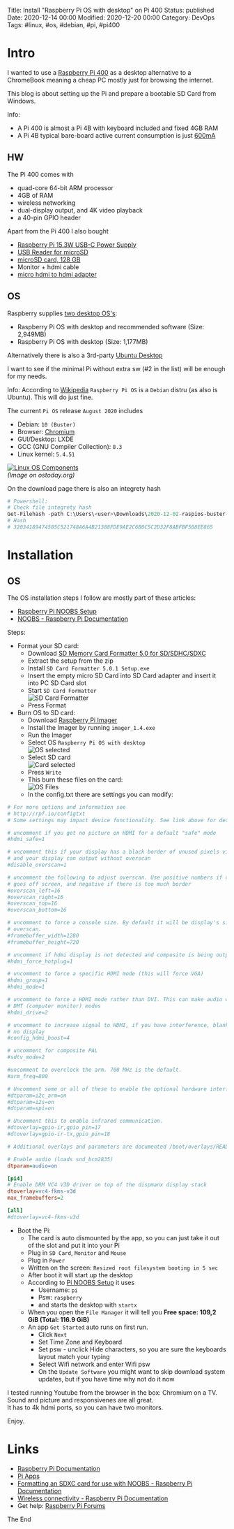 Title: Install "Raspberry Pi OS with desktop" on Pi 400
Status: published
Date: 2020-12-14 00:00
Modified: 2020-12-20 00:00
Category: DevOps
Tags: #linux, #os, #debian, #pi, #pi400

# Intro

I wanted to use a [Raspberry Pi 400](https://www.raspberrypi.org/products/raspberry-pi-400) as a desktop alternative to a ChromeBook meaning a cheap PC mostly just for browsing the internet.  

This blog is about setting up the Pi and prepare a bootable SD Card from Windows.  

Info: 

* A Pi 400 is almost a Pi 4B with keyboard included and fixed 4GB RAM
* A Pi 4B typical bare-board active current consumption is just [600mA](https://www.raspberrypi.org/documentation/hardware/raspberrypi/power/README.md)

## HW

The Pi 400 comes with

* quad-core 64-bit ARM processor
* 4GB of RAM
* wireless networking
* dual-display output, and 4K video playback
* a 40-pin GPIO header

Apart from the Pi 400 I also bought

* [Raspberry Pi 15.3W USB-C Power Supply](https://www.raspberrypi.org/products/type-c-power-supply)
* [USB Reader for microSD](https://www.amazon.de/-/en/gp/product/B07G5JV2B5/)
* [microSD card, 128 GB](https://www.amazon.de/-/en/gp/product/B07G3H5RBT)
* Monitor + hdmi cable
* [micro hdmi to hdmi adapter](https://www.deltaco.lt/lten/adapter-deltaco-hdmi-m-hdmi-f-micro-0-1m-hdmi-24b-k.html)

## OS

Raspberry supplies  [two desktop OS's](https://www.raspberrypi.org/software/operating-systems/#raspberry-pi-os-32-bit):

* Raspberry Pi OS with desktop and recommended software (Size: 2,949MB)
* Raspberry Pi OS with desktop (Size: 1,177MB)

Alternatively there is also a 3rd-party [Ubuntu Desktop](https://www.raspberrypi.org/software/operating-systems/#third-party-software)

I want to see if the minimal Pi without extra sw (#2 in the list) will be enough for my needs.  

Info: According to [Wikipedia](https://en.wikipedia.org/wiki/Raspberry_Pi_OS) `Raspberry Pi OS` is a `Debian` distru (as also is Ubuntu). This will do just fine.  

The current `Pi OS` release `August 2020` includes

* Debian: `10 (Buster)`
* Browser: [Chromium](https://www.chromium.org/)
* GUI/Desktop: LXDE
* GCC (GNU Compiler Collection): `8.3`
* Linux kernel: `5.4.51`

[![Linux OS Components](https://ostoday.org/wp-content/uploads/2019/06/what-is-gcc-in-linux-300x225.png)](https://ostoday.org/linux/what-is-gcc-in-linux.html)  
_(Image on ostoday.org)_

On the download page there is also an integrety hash

```powershell
# Powershell:
# Check file integrety hash
Get-Filehash -path C:\Users\<user>\Downloads\2020-12-02-raspios-buster-armhf.zip -algorithm SHA256
# Hash
# 32034189474585C521748A6A4B21388FDE9AE2C6B0C5C2D32F8ABFBF508EE865
```

# Installation


## OS

The OS installation steps I follow are mostly part of these articles: 
* [Raspberry Pi NOOBS Setup](https://www.raspberrypi.org/help/noobs-setup./)
* [NOOBS - Raspberry Pi Documentation](https://www.raspberrypi.org/documentation/installation/noobs.md)

Steps:

* Format your SD card:
    * Download [SD Memory Card Formatter 5.0 for SD/SDHC/SDXC](https://www.sdcard.org/downloads/formatter/index.html)
    * Extract the setup from the zip
    * Install `SD Card Formatter 5.0.1 Setup.exe`
    * Insert the empty micro SD Card into SD Card adapter and insert it into PC SD Card slot
    * Start `SD Card Formatter`  
    ![SD Card Formatter](img/2020/2020-12-13-Pi01.PNG)  
    * Press Format
* Burn OS to SD card:
    * Download [Raspberry Pi Imager](https://www.raspberrypi.org/software/)
    * Install the Imager by running `imager_1.4.exe`
    * Run the Imager
    * Select OS `Raspberry Pi OS with desktop`  
    ![OS selected](img/2020/2020-12-13-Pi02.PNG)  
    * Select SD card  
    ![Card selected](img/2020/2020-12-13-Pi03.PNG)  
    * Press `Write`
    * This burn these files on the card:  
    ![OS Files](img/2020/2020-12-13-Pi04.PNG)  
    * In the config.txt there are settings you can modify:  
```ini
# For more options and information see
# http://rpf.io/configtxt
# Some settings may impact device functionality. See link above for details

# uncomment if you get no picture on HDMI for a default "safe" mode
#hdmi_safe=1

# uncomment this if your display has a black border of unused pixels visible
# and your display can output without overscan
#disable_overscan=1

# uncomment the following to adjust overscan. Use positive numbers if console
# goes off screen, and negative if there is too much border
#overscan_left=16
#overscan_right=16
#overscan_top=16
#overscan_bottom=16

# uncomment to force a console size. By default it will be display's size minus
# overscan.
#framebuffer_width=1280
#framebuffer_height=720

# uncomment if hdmi display is not detected and composite is being output
#hdmi_force_hotplug=1

# uncomment to force a specific HDMI mode (this will force VGA)
#hdmi_group=1
#hdmi_mode=1

# uncomment to force a HDMI mode rather than DVI. This can make audio work in
# DMT (computer monitor) modes
#hdmi_drive=2

# uncomment to increase signal to HDMI, if you have interference, blanking, or
# no display
#config_hdmi_boost=4

# uncomment for composite PAL
#sdtv_mode=2

#uncomment to overclock the arm. 700 MHz is the default.
#arm_freq=800

# Uncomment some or all of these to enable the optional hardware interfaces
#dtparam=i2c_arm=on
#dtparam=i2s=on
#dtparam=spi=on

# Uncomment this to enable infrared communication.
#dtoverlay=gpio-ir,gpio_pin=17
#dtoverlay=gpio-ir-tx,gpio_pin=18

# Additional overlays and parameters are documented /boot/overlays/README

# Enable audio (loads snd_bcm2835)
dtparam=audio=on

[pi4]
# Enable DRM VC4 V3D driver on top of the dispmanx display stack
dtoverlay=vc4-fkms-v3d
max_framebuffers=2

[all]
#dtoverlay=vc4-fkms-v3d
```
* Boot the Pi:
    * The card is auto dismounted by the app, so you can just take it out of the slot and put it into your Pi
    * Plug in `SD Card`, `Monitor` and `Mouse`
    * Plug in `Power`
    * Written on the screen: `Resized root filesystem booting in 5 sec`
    * After boot it will start up the desktop
    * According to [Pi NOOBS Setup](https://www.raspberrypi.org/help/noobs-setup./) it uses
        * Username: `pi`
        * Psw: `raspberry`
        * and starts the desktop with `startx`
    * When you open the `File Manager` it will tell you **Free space: 109,2 GiB (Total: 116.9 GiB)**
    * An app `Get Started` auto runs on first run.
        * Click `Next`
        * Set Time Zone and Keyboard
        * Set psw - unclick Hide characters, so you are sure the keyboards layout match your typing
        * Select Wifi network and enter Wifi psw
        * On the `Update Software` you might want to skip download system updates, but  if you have time why not do it now

I tested running Youtube from the browser in the box: Chromium on a TV.  
Sound and picture and responsivenes are all great.  
It has to 4k hdmi ports, so you can have two monitors.

Enjoy.  
# Links

* [Raspberry Pi Documentation](https://www.raspberrypi.org/documentation/)
* [Pi Apps](https://www.raspberrypi.org/documentation/usage/)
* [Formatting an SDXC card for use with NOOBS - Raspberry Pi Documentation](https://www.raspberrypi.org/documentation/installation/sdxc_formatting.md)
* [Wireless connectivity - Raspberry Pi Documentation](https://www.raspberrypi.org/documentation/configuration/wireless/)
* Get help: [Raspberry Pi Forums](https://www.raspberrypi.org/forums/)

The End
